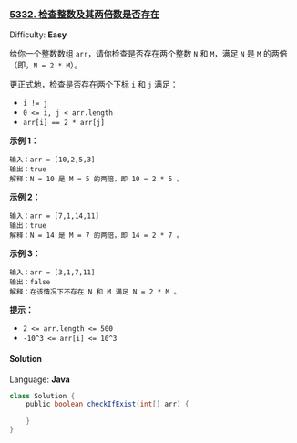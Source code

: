 ### [5332\. 检查整数及其两倍数是否存在](https://leetcode-cn.com/contest/weekly-contest-175/problems/check-if-n-and-its-double-exist/)

Difficulty: **Easy**

给你一个整数数组 `arr`，请你检查是否存在两个整数 `N` 和 `M`，满足 `N` 是 `M` 的两倍（即，`N = 2 * M`）。

更正式地，检查是否存在两个下标 `i` 和 `j` 满足：

*   `i != j`
*   `0 <= i, j < arr.length`
*   `arr[i] == 2 * arr[j]`

**示例 1：**

```
输入：arr = [10,2,5,3]
输出：true
解释：N = 10 是 M = 5 的两倍，即 10 = 2 * 5 。
```

**示例 2：**

```
输入：arr = [7,1,14,11]
输出：true
解释：N = 14 是 M = 7 的两倍，即 14 = 2 * 7 。
```

**示例 3：**

```
输入：arr = [3,1,7,11]
输出：false
解释：在该情况下不存在 N 和 M 满足 N = 2 * M 。
```

**提示：**

*   `2 <= arr.length <= 500`
*   `-10^3 <= arr[i] <= 10^3`

#### Solution

Language: **Java**

```java
class Solution {
    public boolean checkIfExist(int[] arr) {
        
    }
}
```